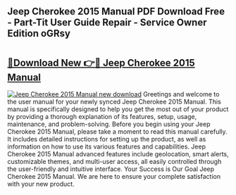 ## Jeep Cherokee 2015 Manual PDF Download Free - Part-Tit User Guide Repair - Service Owner Edition oGRsy

# <h2><a href="http://bc40146.oget.top/?id=Jeep+Cherokee+2015+Manual">🔗Download New 👉🔴 Jeep Cherokee 2015 Manual</a></h2>

[![Jeep Cherokee 2015 Manual new download](https://i.imgur.com/5g1atiW.png)](http://bc40146.oget.top/?id=Jeep+Cherokee+2015+Manual)
Greetings and welcome to the user manual for your newly synced Jeep Cherokee 2015 Manual. This manual is specifically designed to help you get the most out of your product by providing a thorough explanation of its features, setup, usage, maintenance, and problem-solving. Before you begin using your Jeep Cherokee 2015 Manual, please take a moment to read this manual carefully. It includes detailed instructions for setting up the product, as well as information on how to use its various features and capabilities. Jeep Cherokee 2015 Manual advanced features include geolocation, smart alerts, customizable themes, and multi-user access, all easily controlled through the user-friendly and intuitive interface. Your Success is Our Goal Jeep Cherokee 2015 Manual. We are here to ensure your complete satisfaction with your new product.
